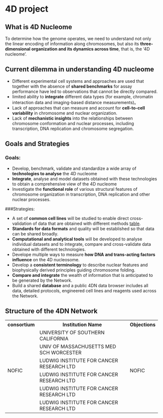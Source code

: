 # 4D project

## What is 4D Nucleome
To determine how the genome operates, we need to understand not only the linear encoding of information along chromosomes, but also its **three-dimensional organization and its dynamics across time**, that is, the ‘4D nucleome’.

## Current dilemma in understanding 4D nucleome
- Different experimental cell systems and approaches are used that together with the absence of **shared benchmarks** for assay performance have led to observations that cannot be directly compared. 
- Iimited ability to **integrate** different data types (for example, chromatin interaction data and imaging-based distance measurements)。
- Lack of approaches that can measure and account for **cell-to-cell variability** in chromosome and nuclear organization.
- Lack of **mechanistic insights** into the relationships between chromosome conformation and nuclear processes, including transcription, DNA replication and chromosome segregation.

## Goals and Strategies 
### Goals:
- Develop, benchmark, validate and standardize a wide array of **technologies to analyse** the 4D nucleome
- **Integrate**, analyse and model datasets obtained with these technologies to obtain a comprehensive view of the 4D nucleome
- Investigate the **functional role** of various structural features of chromosome organization in transcription, DNA replication and other nuclear processes. 

###Strategies:
- A set of **common cell lines** will be studied to enable direct cross- validation of data that are obtained with different methods [table](https://www.nature.com/articles/nature23884#t1).
- **Standards for data formats** and quality will be established so that data can be shared broadly.
- **Computational and analytical tools** will be developed to analyse individual datasets and to integrate, compare and cross-validate data obtained with different technologies.
- Develope multiple ways to measure **how DNA and trans-acting factors influence** on the 4D nucleosome.
- Develop a **consistent terminology** to describe nuclear features and biophysically derived principles guiding chromosome folding.
- **Compare and integrate** the wealth of information that is anticipated to be generated by the Network.
- Build a shared **database** and a public 4DN data browser includes all data, detailed protocols, engineered cell lines and reagents used across the Network.

## Structure of the 4DN Network
<table>
   <tr>
        <th>consortium</th>
        <th>Institution Name</th>
        <th>Objections</th>
   </tr>
   <tr>
      <td rowspan="6">NOFIC</td>
      <td>UNIVERSITY OF SOUTHERN CALIFORNIA</td>
      <td rowspan="6">NOFIC</td>
   </tr>
   <tr>
      <td>UNIV OF MASSACHUSETTS MED SCH WORCESTER</td>
   </tr>
   <tr>
      <td>LUDWIG INSTITUTE FOR CANCER RESEARCH LTD</td>
   </tr>
   <tr>
      <td>LUDWIG INSTITUTE FOR CANCER RESEARCH LTD</td>
   </tr>
   <tr>
      <td>LUDWIG INSTITUTE FOR CANCER RESEARCH LTD</td>
   </tr>
   <tr>
      <td>LUDWIG INSTITUTE FOR CANCER RESEARCH LTD</td>
   </tr>
</table>










